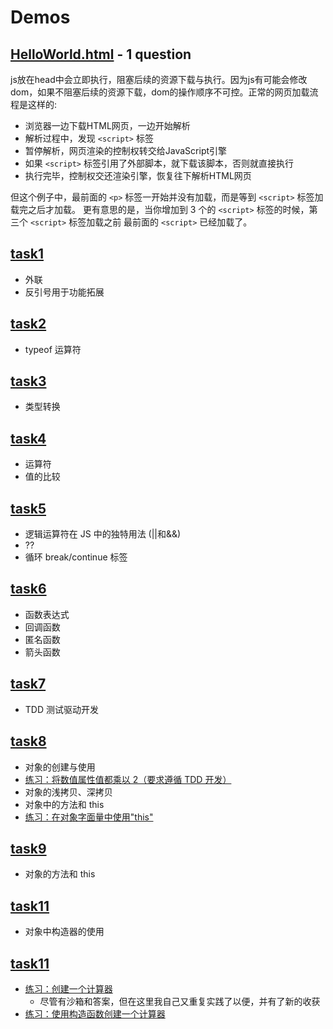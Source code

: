 # Demos

## [HelloWorld.html](HelloWorld.html) - 1 question

js放在head中会立即执行，阻塞后续的资源下载与执行。因为js有可能会修改dom，如果不阻塞后续的资源下载，dom的操作顺序不可控。正常的网页加载流程是这样的:

- 浏览器一边下载HTML网页，一边开始解析
- 解析过程中，发现 `<script>` 标签
- 暂停解析，网页渲染的控制权转交给JavaScript引擎
- 如果 `<script>` 标签引用了外部脚本，就下载该脚本，否则就直接执行
- 执行完毕，控制权交还渲染引擎，恢复往下解析HTML网页
  
但这个例子中，最前面的 `<p>` 标签一开始并没有加载，而是等到 `<script>` 标签加载完之后才加载。
更有意思的是，当你增加到 3 个的 `<script>` 标签的时候，第三个 `<script>` 标签加载之前 最前面的 `<script>` 已经加载了。

## [task1](task1.html)

- 外联
- 反引号用于功能拓展

## [task2](task2.html)

- typeof 运算符

## [task3](task3.js)

- 类型转换

## [task4](task4.js)

- 运算符
- 值的比较

## [task5](task5.js)

- 逻辑运算符在 JS 中的独特用法 (||和&&)
- ??
- 循环 break/continue 标签

## [task6](task6.js)

- 函数表达式
- 回调函数
- 匿名函数
- 箭头函数

## [task7](task7.html)

- TDD 测试驱动开发

## [task8](task8.js)

- 对象的创建与使用
- [练习：将数值属性值都乘以 2（要求遵循 TDD 开发）](https://zh.javascript.info/task/multiply-numeric)
- 对象的浅拷贝、深拷贝
- 对象中的方法和 this
- [练习：在对象字面量中使用"this"](https://zh.javascript.info/task/object-property-this)

## [task9](task9.js)

- 对象的方法和 this

## [task11](task11.html)

- 对象中构造器的使用

## [task11](task11.html)

- [练习：创建一个计算器](https://zh.javascript.info/task/calculator)
  - 尽管有沙箱和答案，但在这里我自己又重复实践了以便，并有了新的收获
- [练习：使用构造函数创建一个计算器](https://zh.javascript.info/constructor-new)
